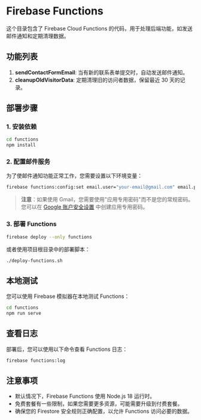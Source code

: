 # Firebase Functions

这个目录包含了 Firebase Cloud Functions 的代码，用于处理后端功能，如发送邮件通知和定期清理数据。

## 功能列表

1. **sendContactFormEmail**: 当有新的联系表单提交时，自动发送邮件通知。
2. **cleanupOldVisitorData**: 定期清理旧的访问者数据，保留最近 30 天的记录。

## 部署步骤

### 1. 安装依赖

```bash
cd functions
npm install
```

### 2. 配置邮件服务

为了使邮件通知功能正常工作，您需要设置以下环境变量：

```bash
firebase functions:config:set email.user="your-email@gmail.com" email.pass="your-app-password" email.recipient="notification-recipient@example.com"
```

> **注意**：如果使用 Gmail，您需要使用"应用专用密码"而不是您的常规密码。
> 您可以在 [Google 账户安全设置](https://myaccount.google.com/security) 中创建应用专用密码。

### 3. 部署 Functions

```bash
firebase deploy --only functions
```

或者使用项目根目录中的部署脚本：

```bash
./deploy-functions.sh
```

## 本地测试

您可以使用 Firebase 模拟器在本地测试 Functions：

```bash
cd functions
npm run serve
```

## 查看日志

部署后，您可以使用以下命令查看 Functions 日志：

```bash
firebase functions:log
```

## 注意事项

- 默认情况下，Firebase Functions 使用 Node.js 18 运行时。
- 免费套餐有一些限制，如果您需要更多资源，可能需要升级到付费套餐。
- 确保您的 Firestore 安全规则正确配置，以允许 Functions 访问必要的数据。
